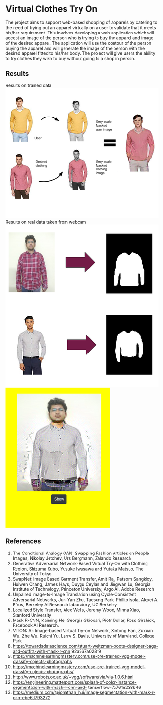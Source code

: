 # Virtual Clothes Try On
The project aims to support web-based shopping of apparels by catering to the need of trying out an apparel virtually on a user to validate that it meets his/her requirement. This involves developing a web application which will accept an image of the person who is trying to buy the apparel and image of the desired apparel. The application will use the contour of the person buying the apparel and will generate the image of the person with the desired apparel fitted to his/her body. The project will give users the ability to try clothes they wish to buy without going to a shop in person.

## Results
Results on trained data
![alt text](https://github.com/BisheshS/Virtual-Clothes-TryOn/blob/main/output1.png?raw=true)
Results on real data taken from webcam
![alt text](https://github.com/BisheshS/Virtual-Clothes-TryOn/blob/main/output2.png?raw=true)
![alt text](https://github.com/BisheshS/Virtual-Clothes-TryOn/blob/main/output3.png?raw=true)



## References
1.	The Conditional Analogy GAN: Swapping Fashion Articles on People Images, Nikolay Jetchev, Urs Bergmann, Zalando Research  
2.	Generative Adversarial Network-Based Virtual Try-On with Clothing Region, Shizuma Kubo, Yusuke Iwasawa and Yutaka Matsuo, The University of Tokyo
3.	SwapNet: Image Based Garment Transfer, Amit Raj, Patsorn Sangkloy, Huiwen Chang, James Hays, Duygu Ceylan and Jingwan Lu, Georgia Institute of Technology, Princeton University, Argo AI, Adobe Research
4.	Unpaired Image-to-Image Translation using Cycle-Consistent Adversarial Networks, Jun-Yan Zhu, Taesung Park, Phillip Isola, Alexei A. Efros, Berkeley AI Research laboratory, UC Berkeley   
5.	Localized Style Transfer, Alex Wells, Jeremy Wood, Minna Xiao, Stanford University
6.	Mask R-CNN, Kaiming He, Georgia Gkioxari, Piotr Dollar, Ross Girshick, Facebook AI Research.
7.	VITON: An Image-based Virtual Try-on Network,  Xintong Han, Zuxuan Wu, Zhe Wu, Ruichi Yu, Larry S. Davis, University of Maryland, College Park  
8.	https://towardsdatascience.com/stuart-weitzman-boots-designer-bags-and-outfits-with-mask-r-cnn 92a267a02819
9.	https://machinelearningmastery.com/use-pre-trained-vgg-model-classify-objects-photographs
10.	https://machinelearningmastery.com/use-pre-trained-vgg-model-classify-objects-photographs/
11.	http://www.robots.ox.ac.uk/~vgg/software/via/via-1.0.6.html
12.	https://engineering.matterport.com/splash-of-color-instance-segmentation-with-mask-r-cnn-and- tensorflow-7c761e238b46
13.	https://medium.com/@jonathan_hui/image-segmentation-with-mask-r-cnn-ebe6d793272
